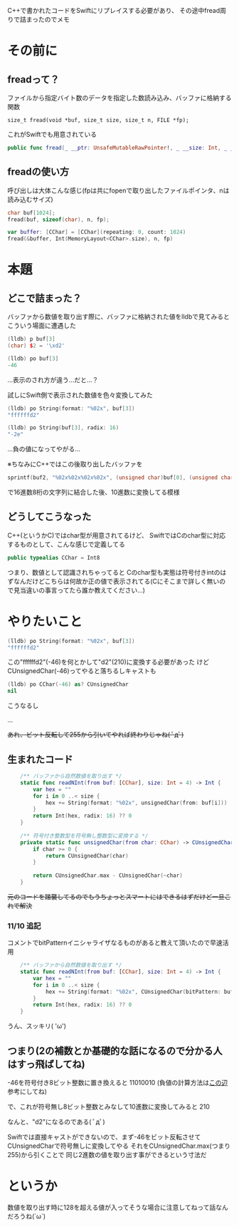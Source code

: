 
C++で書かれたコードをSwiftにリプレイスする必要があり、
その途中fread周りで詰まったのでメモ

# その前に
## freadって？

ファイルから指定バイト数のデータを指定した数読み込み、バッファに格納する関数

```C++(っていうかC)
size_t fread(void *buf, size_t size, size_t n, FILE *fp); 
```

これがSwiftでも用意されている

```Swift
public func fread(_ __ptr: UnsafeMutableRawPointer!, _ __size: Int, _ __nitems: Int, _ __stream: UnsafeMutablePointer<FILE>!) -> Int
```

## freadの使い方

呼び出しは大体こんな感じ(fpは共にfopenで取り出したファイルポインタ、nは読み込むサイズ)

```C++
char buf[1024];
fread(buf, sizeof(char), n, fp);
```

```Swift
var buffer: [CChar] = [CChar](repeating: 0, count: 1024)
fread(&buffer, Int(MemoryLayout<CChar>.size), n, fp)
```

# 本題

## どこで詰まった？

バッファから数値を取り出す際に、バッファに格納された値をlldbで見てみるとこういう場面に遭遇した

```C++
(lldb) p buf[3]
(char) $2 = '\xd2'
```

```Swift
(lldb) po buf[3]
-46
```

...表示のされ方が違う...だと...？

試しにSwift側で表示された数値を色々変換してみた

```Swift
(lldb) po String(format: "%02x", buf[3])
"ffffffd2"

(lldb) po String(buf[3], radix: 16)
"-2e"
```

...負の値になってやがる...

※ちなみにC++ではこの後取り出したバッファを

```C++
sprintf(buf2, "%02x%02x%02x%02x", (unsigned char)buf[0], (unsigned char)buf[1], (unsigned char)buf[2], (unsigned char)buf[3])
```

で16進数8桁の文字列に結合した後、10進数に変換してる模様

## どうしてこうなった

C++(というかC)ではchar型が用意されてるけど、
SwiftではCのchar型に対応するものとして、こんな感じで定義してる

```Swift
public typealias CChar = Int8
```

つまり、数値として認識されちゃってると
Cのchar型も実態は符号付きintのはずなんだけどこちらは何故か正の値で表示されてる(Cにそこまで詳しく無いので見当違いの事言ってたら誰か教えてください...)

# やりたいこと

```Swift
(lldb) po String(format: "%02x", buf[3])
"ffffffd2"
```

この"ffffffd2"(-46)を何とかして"d2"(210)に変換する必要があった
けどCUnsignedChar(-46)ってやると落ちるしキャストも

```Swift
(lldb) po CChar(-46) as? CUnsignedChar
nil
```

こうなるし

...

~~あれ、ビット反転して255から引いてやれば終わりじゃね( ﾟдﾟ)~~

## 生まれたコード

```Swift
    /** バッファから自然数値を取り出す */
    static func readNInt(from buf: [CChar], size: Int = 4) -> Int {
        var hex = ""
        for i in 0 ..< size {
            hex += String(format: "%02x", unsignedChar(from: buf[i]))
        }
        return Int(hex, radix: 16) ?? 0
    }
    
    /** 符号付き整数型を符号無し整数型に変換する */
    private static func unsignedChar(from char: CChar) -> CUnsignedChar {
        if char >= 0 {
            return CUnsignedChar(char)
        }
        
        return CUnsignedChar.max - CUnsignedChar(~char)
    }
```

~~元のコードを踏襲してるのでもうちょっとスマートにはできるはずだけど一旦これで解決~~

### 11/10 追記

コメントでbitPatternイニシャライザなるものがあると教えて頂いたので早速活用

```Swift
    /** バッファから自然数値を取り出す */
    static func readNInt(from buf: [CChar], size: Int = 4) -> Int {
        var hex = ""
        for i in 0 ..< size {
            hex += String(format: "%02x", CUnsignedChar(bitPattern: buf[i]))
        }
        return Int(hex, radix: 16) ?? 0
    }
```

うん、スッキリ( 'ω')

## つまり(2の補数とか基礎的な話になるので分かる人はすっ飛ばしてね)

-46を符号付き8ビット整数に置き換えると
11010010
(負値の計算方法は[この辺](http://www.geocities.jp/zaqzaqpa/2sinsuu8.htm)参考にしてね)

で、これが符号無し8ビット整数とみなして10進数に変換してみると
210

なんと、"d2"になるのである( ﾟдﾟ)

Swiftでは直接キャストができないので、まず-46をビット反転させて
CUnsignedCharで符号無しに変換してやる
それをCUnsignedChar.max(つまり255)から引くことで
同じ2進数の値を取り出す事ができるという寸法だ

# というか

数値を取り出す時に128を超える値が入ってそうな場合に注意してねって話なんだろうね(´ω`)
